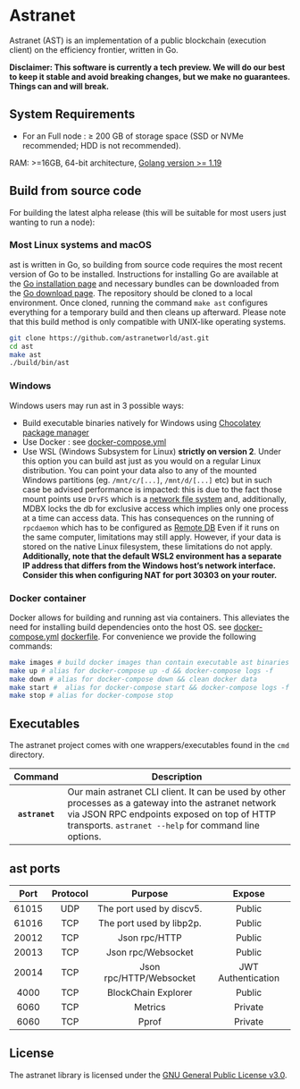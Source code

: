# Astranet  
Astranet (AST) is an implementation of a public blockchain (execution client) on the efficiency frontier, written in Go.

**Disclaimer: This software is currently a tech preview. We will do our best to keep it stable and avoid breaking changes, but we make no guarantees. Things can and will break.**

## System Requirements  

* For an Full node : ≥ 200 GB of storage space (SSD or NVMe recommended; HDD is not recommended).

RAM: >=16GB, 64-bit architecture, [Golang version >= 1.19](https://golang.org/doc/install)


## Build from source code
For building the latest alpha release (this will be suitable for most users just wanting to run a node):

### Most Linux systems and macOS

ast is written in Go, so building from source code requires the most recent version of Go to be installed.
Instructions for installing Go are available at the [Go installation page](https://golang.org/doc/install) and necessary bundles can be downloaded from the [Go download page](https://golang.org/dl/).
The repository should be cloned to a local environment. Once cloned, running the command `make ast` configures everything for a temporary build and then cleans up afterward. Please note that this build method is only compatible with UNIX-like operating systems.
```sh
git clone https://github.com/astranetworld/ast.git
cd ast
make ast
./build/bin/ast
```
### Windows

Windows users may run ast in 3 possible ways:

* Build executable binaries natively for Windows using [Chocolatey package manager](https://chocolatey.org/)
* Use Docker :  see [docker-compose.yml](./docker-compose.yml)
* Use WSL (Windows Subsystem for Linux) **strictly on version 2**. Under this option you can build ast just as you would on a regular Linux distribution. You can point your data also to any of the mounted Windows partitions (eg. `/mnt/c/[...]`, `/mnt/d/[...]` etc) but in such case be advised performance is impacted: this is due to the fact those mount points use `DrvFS` which is a [network file system](#blocks-execution-is-slow-on-cloud-network-drives) and, additionally, MDBX locks the db for exclusive access which implies only one process at a time can access data.  This has consequences on the running of `rpcdaemon` which has to be configured as [Remote DB](#for-remote-db) Even if it runs on the same computer, limitations may still apply. However, if your data is stored on the native Linux filesystem, these limitations do not apply. **Additionally, note that the default WSL2 environment has a separate IP address that differs from the Windows host’s network interface. Consider this when configuring NAT for port 30303 on your router.**

### Docker container
Docker allows for building and running ast via containers. This alleviates the need for installing build dependencies onto the host OS.
see [docker-compose.yml](./docker-compose.yml) [dockerfile](./Dockerfile).
For convenience we provide the following commands:
```sh
make images # build docker images than contain executable ast binaries
make up # alias for docker-compose up -d && docker-compose logs -f 
make down # alias for docker-compose down && clean docker data
make start #  alias for docker-compose start && docker-compose logs -f 
make stop # alias for docker-compose stop
```

## Executables

The astranet project comes with one wrappers/executables found in the `cmd`
directory.

|    Command    | Description                                                                                                                                                                                                                                                                                                                                                                                                                                                                                                                                       |
| :-----------: | ------------------------------------------------------------------------------------------------------------------------------------------------------------------------------------------------------------------------------------------------------------------------------------------------------------------------------------------------------------------------------------------------------------------------------------------------------------------------------------------------------------------------------------------------- |
|  **`astranet`**   | Our main astranet CLI client.  It can be used by other processes as a gateway into the astranet network via JSON RPC endpoints exposed on top of HTTP transports. `astranet --help`  for command line options.          |


## ast ports

| Port  | Protocol |         Purpose          |       Expose       |
|:-----:|:--------:|:------------------------:|:------------------:|
| 61015 |   UDP    | The port used by discv5. |       Public       |
| 61016 |   TCP    | The port used by libp2p. |       Public       |
| 20012 |   TCP    |      Json rpc/HTTP       |       Public       |
| 20013 |   TCP    |    Json rpc/Websocket    |       Public       |
| 20014 |   TCP    | Json rpc/HTTP/Websocket  | JWT Authentication |
| 4000  |   TCP    |   BlockChain Explorer    |       Public       |
| 6060  |   TCP    |         Metrics          |      Private       | 
| 6060  |   TCP    |          Pprof           |      Private       | 

## License
The astranet library is licensed under the
[GNU General Public License v3.0](https://www.gnu.org/licenses/gpl-3.0.en.html).

